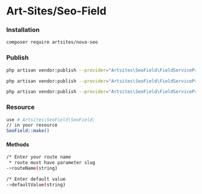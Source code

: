 # Art-Sites/Seo-Field

### Installation
```sh
composer require artsites/nova-seo
```

### Publish
```sh
php artisan vendor:publish --provider="Artsites\SeoField\FieldServiceProvider" --tag="migration"

php artisan vendor:publish --provider="Artsites\SeoField\FieldServiceProvider" --tag="model"

php artisan vendor:publish --provider="Artsites\SeoField\FieldServiceProvider" --tag="nova-resource"
```

### Resource 

```sh
use # Artsites\SeoField\SeoField;
// in your resource 
SeoField::make()
```

#### Methods
```sh
/* Enter your route name
 * route must have parameter slug 
->routeName(string)

/* Enter default value
->defaultValue(string)
```
